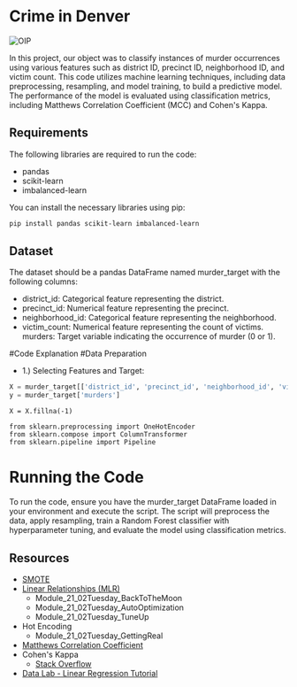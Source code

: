 # Crime in Denver
![OIP](https://github.com/RchlEMllr/Project_4/assets/153474345/0e703908-2115-47ad-acfa-d4faedf24229)


In this project, our object was to classify instances of murder occurrences using various features such as district ID, precinct ID, neighborhood ID, and victim count. This code utilizes machine learning techniques, including data preprocessing, resampling, and model training, to build a predictive model. The performance of the model is evaluated using classification metrics, including Matthews Correlation Coefficient (MCC) and Cohen's Kappa.

## Requirements

The following libraries are required to run the code:

- pandas
- scikit-learn
- imbalanced-learn

You can install the necessary libraries using pip:

```bash
pip install pandas scikit-learn imbalanced-learn

```

## Dataset
The dataset should be a pandas DataFrame named murder_target with the following columns:

- district_id: Categorical feature representing the district.
- precinct_id: Numerical feature representing the precinct.
- neighborhood_id: Categorical feature representing the neighborhood.
- victim_count: Numerical feature representing the count of victims.
murders: Target variable indicating the occurrence of murder (0 or 1).

#Code Explanation
#Data Preparation

- 1.) Selecting Features and Target:
  
```python
X = murder_target[['district_id', 'precinct_id', 'neighborhood_id', 'victim_count']].copy()
y = murder_target['murders']

```
```Handling Missing Values:
X = X.fillna(-1)
```
```One-Hot Encoding Categorical Features:
from sklearn.preprocessing import OneHotEncoder
from sklearn.compose import ColumnTransformer
from sklearn.pipeline import Pipeline
```

# Running the Code
To run the code, ensure you have the murder_target DataFrame loaded in your environment and execute the script. The script will preprocess the data, apply resampling, train a Random Forest classifier with hyperparameter tuning, and evaluate the model using classification metrics.

## Resources

- [SMOTE](https://towardsdatascience.com/imbalanced-classification-in-python-smote-tomek-links-method-6e48dfe69bbc)
- [Linear Relationships (MLR)](https://www.investopedia.com/terms/m/mlr.asp#:~:text=Linear%20regression%20can%20only%20be,extends%20to%20several%20explanatory%20variables)
  - Module_21_02Tuesday_BackToTheMoon
  - Module_21_02Tuesday_AutoOptimization
  - Module_21_02Tuesday_TuneUp
- Hot Encoding
  - Module_21_02Tuesday_GettingReal
- [Matthews Correlation Coefficient](https://scikit-learn.org/stable/modules/generated/sklearn.metrics.matthews_corrcoef.html)
- Cohen's Kappa
  - [Stack Overflow](https://stackoverflow.com/questions/68898292/is-that-cohen-kappa-score-correct)
- [Data Lab - Linear Regression Tutorial](https://datatab.net/tutorial/linear-regression)

